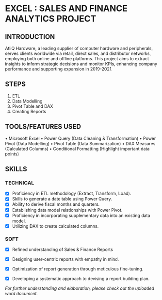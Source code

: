 # EXCEL : SALES AND FINANCE ANALYTICS PROJECT 

## INTRODUCTION
AtliQ Hardware, a leading supplier of computer hardware and peripherals, serves clients worldwide via retail, direct sales, and distributor networks, employing both online and offline platforms. This project aims to extract insights to inform strategic decisions and monitor KPIs, enhancing company performance and supporting expansion in 2019-2021.

## STEPS
1. ETL
2. Data Modelling
3. Pivot Table and DAX
4. Creating Reports

## TOOLS/FEATURES USED
•	Microsoft Excel
•	Power Query (Data Cleaning & Transformation)
•	Power Pivot (Data Modelling)
•	Pivot Table (Data Summarization)
•	DAX Measures (Calculated Columns)
•	Conditional Formatting (Highlight important data points)

## SKILLS
### TECHNICAL
- [x]	Proficiency in ETL methodology (Extract, Transform, Load).
- [x]	Skills to generate a date table using Power Query.
- [x]	Ability to derive fiscal months and quarters.
- [x]	Establishing data model relationships with Power Pivot.
- [x]	Proficiency in incorporating supplementary data into an existing data model.
- [x]	Utilizing DAX to create calculated columns.

### SOFT 
- [x]	Refined understanding of Sales & Finance Reports
- [x]	Designing user-centric reports with empathy in mind.
- [x]	Optimization of report generation through meticulous fine-tuning.
- [x]	Developing a systematic approach to devising a report building plan.


_For further understanding and elaboration, please check out the uploaded word document._
